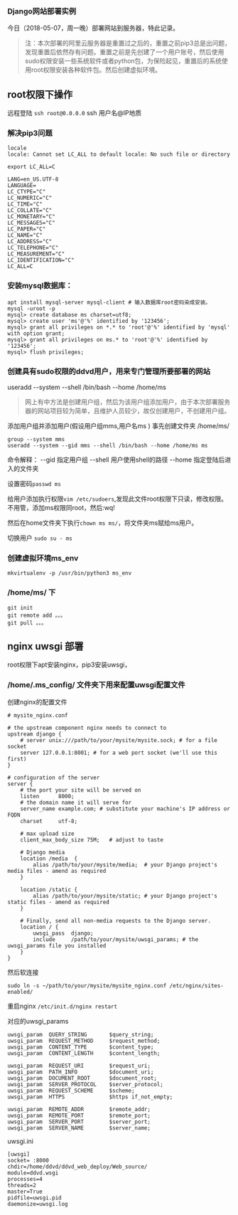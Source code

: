 ### Django网站部署实例

今日（2018-05-07，周一晚）部署网站到服务器，特此记录。

> 注：本次部署的阿里云服务器是重置过之后的，重置之前pip3总是出问题，发现重置后依然存有问题。重置之前是先创建了一个用户账号，然后使用sudo权限安装一些系统软件或者python包，为保险起见，重置后的系统使用root权限安装各种软件包。然后创建虚拟环境。

## root权限下操作
远程登陆
`ssh root@0.0.0.0` ssh 用户名@IP地质


### 解决pip3问题

```
locale 
locale: Cannot set LC_ALL to default locale: No such file or directory 

export LC_ALL=C 

LANG=en_US.UTF-8
LANGUAGE=
LC_CTYPE="C"
LC_NUMERIC="C"
LC_TIME="C"
LC_COLLATE="C"
LC_MONETARY="C"
LC_MESSAGES="C"
LC_PAPER="C"
LC_NAME="C"
LC_ADDRESS="C"
LC_TELEPHONE="C"
LC_MEASUREMENT="C"
LC_IDENTIFICATION="C"
LC_ALL=C
```

### 安装mysql数据库：
```
apt install mysql-server mysql-client # 输入数据库root密码染成安装。
mysql -uroot -p
mysql> create database ms charset=utf8;
mysql> create user 'ms'@'%' identified by '123456'; 
mysql> grant all privileges on *.* to 'root'@'%' identified by 'mysql' with option grant;
mysql> grant all privileges on ms.* to 'root'@'%' identified by '123456';
mysql> flush privileges;
```


### 创建具有sudo权限的ddvd用户，用来专门管理所要部署的网站

useradd --system --shell /bin/bash --home /home/ms

> 网上有中方法是创建用户组，然后为该用户组添加用户，由于本次部署服务器的网站项目较为简单，且维护人员较少，故仅创建用户，不创建用户组。

添加用户组并添加用户(假设用户组mms,用户名ms )
事先创建文件夹 /home/ms/
```
group --system mms
useradd --system --gid mms --shell /bin/bash --home /home/ms ms
```
命令解释：
--gid    指定用户组
--shell  用户使用shell的路径
--home   指定登陆后进入的文件夹

设置密码`passwd ms`

给用户添加执行权限`vim /etc/sudoers`,发现此文件root权限下只读，修改权限。不用管，添加ms权限同root，然后:wq!

然后在home文件夹下执行`chown ms ms/`，将文件夹ms赋给ms用户。

切换用户 ` sudo su - ms `

### 创建虚拟环境ms_env

`mkvirtualenv -p /usr/bin/python3 ms_env`

### /home/ms/ 下

```
git init
git remote add 。。。
git pull 。。。
```

## nginx uwsgi 部署

root权限下apt安装nginx，pip3安装uwsgi，

### /home/.ms_config/ 文件夹下用来配置uwsgi配置文件

创建nginx的配置文件
```
# mysite_nginx.conf

# the upstream component nginx needs to connect to
upstream django {
    # server unix:///path/to/your/mysite/mysite.sock; # for a file socket
    server 127.0.0.1:8001; # for a web port socket (we'll use this first)
}

# configuration of the server
server {
    # the port your site will be served on
    listen      8000;
    # the domain name it will serve for
    server_name example.com; # substitute your machine's IP address or FQDN
    charset     utf-8;

    # max upload size
    client_max_body_size 75M;   # adjust to taste

    # Django media
    location /media  {
        alias /path/to/your/mysite/media;  # your Django project's media files - amend as required
    }

    location /static {
        alias /path/to/your/mysite/static; # your Django project's static files - amend as required
    }

    # Finally, send all non-media requests to the Django server.
    location / {
        uwsgi_pass  django;
        include     /path/to/your/mysite/uwsgi_params; # the uwsgi_params file you installed
    }
}
```

然后软连接

`sudo ln -s ~/path/to/your/mysite/mysite_nginx.conf /etc/nginx/sites-enabled/`

重启nginx
`/etc/init.d/nginx restart`

对应的uwsgi_params
```
uwsgi_param  QUERY_STRING       $query_string;
uwsgi_param  REQUEST_METHOD     $request_method;
uwsgi_param  CONTENT_TYPE       $content_type;
uwsgi_param  CONTENT_LENGTH     $content_length;

uwsgi_param  REQUEST_URI        $request_uri;
uwsgi_param  PATH_INFO          $document_uri;
uwsgi_param  DOCUMENT_ROOT      $document_root;
uwsgi_param  SERVER_PROTOCOL    $server_protocol;
uwsgi_param  REQUEST_SCHEME     $scheme;
uwsgi_param  HTTPS              $https if_not_empty;

uwsgi_param  REMOTE_ADDR        $remote_addr;
uwsgi_param  REMOTE_PORT        $remote_port;
uwsgi_param  SERVER_PORT        $server_port;
uwsgi_param  SERVER_NAME        $server_name;
```

uwsgi.ini
```
[uwsgi]
socket= :8000
chdir=/home/ddvd/ddvd_web_deploy/Web_source/
module=ddvd.wsgi
processes=4
threads=2
master=True
pidfile=uwsgi.pid
daemonize=uwsgi.log

```





